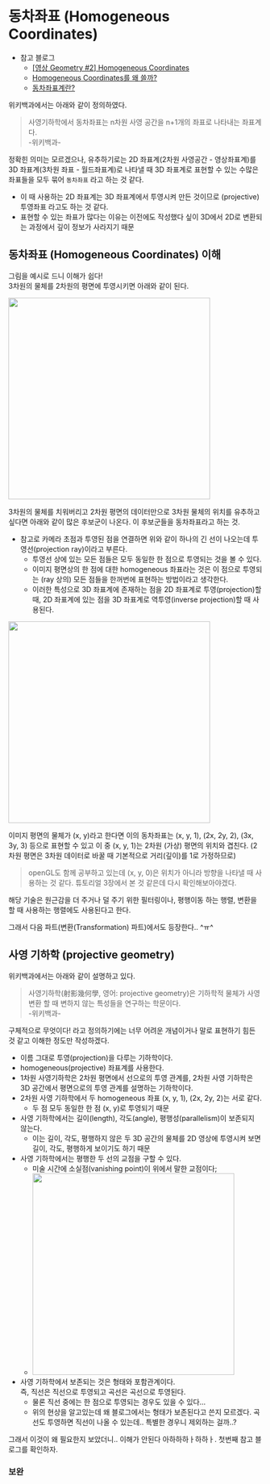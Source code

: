 # 동차좌표 (Homogeneous Coordinates)

- 참고 블로그
    - [[영상 Geometry #2] Homogeneous Coordinates](https://darkpgmr.tistory.com/78)
    - [Homogeneous Coordinates를 왜 쓸까?](https://coding-groot.tistory.com/89)
    - [동차좌표계란?](https://jw910911.tistory.com/7)

위키백과에서는 아래와 같이 정의하였다.

> 사영기하학에서 동차좌표는 n차원 사영 공간을 n+1개의 좌표로 나타내는 좌표계다.   
-위키백과-

정확힌 의미는 모르겠으나, 유추하기로는 2D 좌표계(2차원 사영공간 - 영상좌표계)를 3D 좌표계(3차원 좌표 - 월드좌표계)로 나타낼 때 3D 좌표계로 표현할 수 있는 수많은 좌표들을 모두 묶어 `동차좌표` 라고 하는 것 같다.

- 이 때 사용하는 2D 좌표계는 3D 좌표계에서 투영시켜 만든 것이므로 (projective)투영좌표 라고도 하는 것 같다.
- 표현할 수 있는 좌표가 많다는 이유는 이전에도 작성했다 싶이 3D에서 2D로 변환되는 과정에서 깊이 정보가 사라지기 때문

## 동차좌표 (Homogeneous Coordinates) 이해

그림을 예시로 드니 이해가 쉽다!   
3차원의 물체를 2차원의 평면에 투영시키면 아래와 같이 된다.

<img src="https://user-images.githubusercontent.com/19484971/196881412-a264fbd0-290b-44cc-bcfd-50ec2a374142.png" width=400>

3차원의 물체를 치워버리고 2차원 평면의 데이터만으로 3차원 물체의 위치를 유추하고 싶다면 아래와 같이 많은 후보군이 나온다. 이 후보군들을 동차좌표라고 하는 것.

- 참고로 카메라 초점과 투영된 점을 연결하면 위와 같이 하나의 긴 선이 나오는데 투영선(projection ray)이라고 부른다.
    - 투영선 상에 있는 모든 점들은 모두 동일한 한 점으로 투영되는 것을 볼 수 있다.
    - 이미지 평면상의 한 점에 대한 homogeneous 좌표라는 것은 이 점으로 투영되는 (ray 상의) 모든 점들을 한꺼번에 표현하는 방법이라고 생각한다.
    - 이러한 특성으로 3D 좌표계에 존재하는 점을 2D 좌표계로 투영(projection)할 때, 2D 좌표계에 있는 점을 3D 좌표계로 역투영(inverse projection)할 때 사용된다.

<img src="https://user-images.githubusercontent.com/19484971/196881532-eef592f0-a66d-4fcb-9149-a3d247c76ed8.png" width=400>

이미지 평면의 물체가 (x, y)라고 한다면 이의 동차좌표는 (x, y, 1), (2x, 2y, 2), (3x, 3y, 3) 등으로 표현할 수 있고 이 중 (x, y, 1)는 2차원 (가상) 평면의 위치와 겹친다. (2차원 평면은 3차원 데이터로 바꿀 때 기본적으로 거리(깊이)를 1로 가정하므로)

> openGL도 함께 공부하고 있는데 (x, y, 0)은 위치가 아니라 방향을 나타낼 때 사용하는 것 같다. 튜토리얼 3장에서 본 것 같은데 다시 확인해보아야겠다.

해당 기술은 원근감을 더 주거나 덜 주기 위한 필터링이나, 평행이동 하는 행렬, 변환을 할 때 사용하는 행렬에도 사용된다고 한다. 

그래서 다음 파트(변환(Transformation) 파트)에서도 등장한다.. ^ㅠ^

## 사영 기하학 (projective geometry)

위키백과에서는 아래와 같이 설명하고 있다.

> 사영기하학(射影幾何學, 영어: projective geometry)은 기하학적 물체가 사영변환 할 때 변하지 않는 특성들을 연구하는 학문이다.   
-위키백과-

구체적으로 무엇이다! 라고 정의하기에는 너무 어려운 개념이거나 말로 표현하기 힘든 것 같고 이해한 정도만 작성하겠다.

- 이름 그대로 투영(projection)을 다루는 기하학이다. 
- homogeneous(projective) 좌표계를 사용한다. 
- 1차원 사영기하학은 2차원 평면에서 선으로의 투영 관계를, 2차원 사영 기하학은 3D 공간에서 평면으로의 투영 관계를 설명하는 기하학이다. 
- 2차원 사영 기하학에서 두 homogeneous 좌표 (x, y, 1), (2x, 2y, 2)는 서로 같다. 
    - 두 점 모두 동일한 한 점 (x, y)로 투영되기 때문
- 사영 기하학에서는 길이(length), 각도(angle), 평행성(parallelism)이 보존되지 않는다. 
    - 이는 길이, 각도, 평행하지 않은 두 3D 공간의 물체를 2D 영상에 투영시켜 보면 길이, 각도, 평행하게 보이기도 하기 때문
- 사영 기하학에서는 평행한 두 선의 교점을 구할 수 있다.
    - 미술 시간에 소실점(vanishing point)이 위에서 말한 교점이다;
    - <img src="https://user-images.githubusercontent.com/19484971/196913523-34c959c5-2712-4e05-b6cc-59e9d9dfc9ef.png" width=400>
- 사영 기하학에서 보존되는 것은 형태와 포함관계이다.   
즉, 직선은 직선으로 투영되고 곡선은 곡선으로 투영된다. 
    - 물론 직선 중에는 한 점으로 투영되는 경우도 있을 수 있다...
    - 위의 현상을 알고있는데 왜 블로그에서는 형태가 보존된다고 쓴지 모르겠다. 곡선도 투영하면 직선이 나올 수 있는데.. 특별한 경우니 제외하는 걸까..?

그래서 이것이 왜 필요한지 보았더니.. 이해가 안된다 아하하하ㅏ하하ㅏ. 첫번째 참고 블로그를 확인하자.

### 보완

